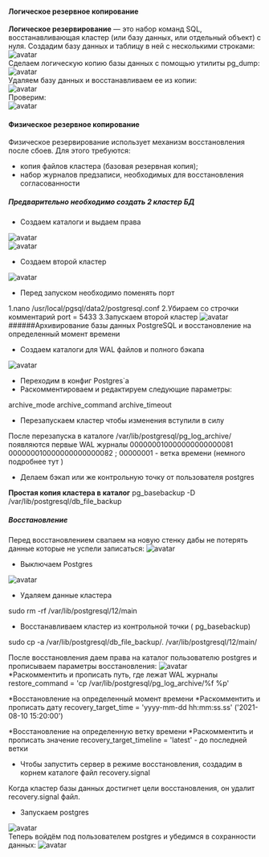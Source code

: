 #### Логическое резервное копирование
**Логическое резервирование** — это набор команд SQL, восстанавливающая кластер (или базу данных, или отдельный объект) с нуля. 
Создадим базу данных и таблицу в ней с несколькими строками:<br>
![avatar](https://sun9-62.userapi.com/impg/zBqXy96uARy9dLKZ4B3jN3kxkM51-NE_b5KrCw/LTKe67SsWZ4.jpg?size=555x154&quality=96&sign=dd1fa82bc38f8bdb910cc56b4db8543f&type=album)<br>
Сделаем логическую копию базы данных с помощью утилиты pg_dump:
![avatar](https://sun9-81.userapi.com/impg/J0ixcIeKj1LoUme5CMvJF9FiccZIeK4T26hXOA/kIBSfgH-RoI.jpg?size=664x24&quality=96&sign=ad06327386069fc931e953a05a8241f4&type=album)<br>
Удаляем базу данных и восстанавливаем ее из копии:<br>
![avatar](https://sun9-82.userapi.com/impg/cWMt1BCaZztJtoTlTTnFnXKA4xq8lh7i20ATyA/LQN-TWsDN-I.jpg?size=580x577&quality=96&sign=b301c392f2f5393db2affa9f44850f06&type=album)<br>
Проверим:<br>
![avatar](https://sun9-50.userapi.com/impg/p_VuAHsLci5aU0oT9D1EGvXvOqFdPRI4tcO4kQ/KOH7VtpDXRQ.jpg?size=562x142&quality=96&sign=9c6803e28eea9a58331134ce8aca1936&type=album)<br>
#### Физическое резервное копирование
Физическое резервирование использует механизм восстановления после сбоев. Для этого требуются:
- копия файлов кластера (базовая резервная копия);
- набор журналов предзаписи, необходимых для восстановления согласованности

##### Предварительно необходимо создать 2 кластер БД
 - Создаем каталоги и выдаем права

![avatar](https://sun9-13.userapi.com/impg/j8P-sQPv91kBO4NY-vBNS2O5YXJCa-nOTJkuuA/WUKQjwFRcV0.jpg?size=505x34&quality=96&sign=77fb7004c95b42f9304f999bc3b36a39&type=album)<br>
![avatar](https://sun9-77.userapi.com/impg/RINbAXVfSTapVz3QW7fRafJZvO76AgXhfs1l0g/SidII8CIOh4.jpg?size=617x117&quality=96&sign=f5efde866f1dc42160cba0bb8ae5a2f8&type=album)<br>
- Создаем второй кластер 

![avatar](https://sun9-62.userapi.com/impg/lmbYMd-Jv1fh3LrcXKdCfY4yaP6ATC6o5m73qA/8d5_1fyWW1E.jpg?size=712x317&quality=96&sign=aa1a597c6df660b5e7be6449734f427f&type=album)<br>
- Перед запуском необходимо поменять порт

1.nano /usr/local/pgsql/data2/postgresql.conf
2.Убираем со строчки комментарий
port = 5433 
3.Запускаем второй кластер 
![avatar](https://sun9-46.userapi.com/impg/8Bd_FBddoWYVWQRdzQHcE4wUa9sXkJWqNBZLXQ/upDvwYmxw98.jpg?size=727x155&quality=96&sign=0a7d9be37bc89395270c8b2dd8bfba2c&type=album)<br>
######Aрхивирование базы данных PostgreSQL и восстановление на определенный момент времени
- Создаем каталоги для WAL файлов и полного бэкапа 

![avatar](https://sun9-69.userapi.com/impg/HJ7vyqF9pXi_NBc7Hd-QHgU-ivZRGhtNg0eFmw/8op6ZLXdmoE.jpg?size=654x49&quality=96&sign=3b465fff8193084405a3e4fbc89b4b2e&type=album)<br>
- Переходим в конфиг Postgres`a 
- Раскомментироваем и редактируем следующие параметры:

archive_mode
archive_command
archive_timeout 
- Перезапускаем кластер чтобы изменения вступили в силу

После перезапуска в каталоге /var/lib/postgresql/pg_log_archive/ появляются первые WAL журналы 000000010000000000000081
000000010000000000000082 ; 00000001 - ветка времени (немного подробнее тут ) <br>
- Делаем бэкап или же контрольную точку от пользователя postgres

**Простая копия кластера в каталог**
 pg_basebackup -D /var/lib/postgresql/db_file_backup
##### Восстановление 
Перед восстановлением свапаем на новую стенку дабы не потерять данные которые не успели записаться:
![avatar](https://sun9-70.userapi.com/impg/BKk9Y1fBf1DI4Hq7PCjVdyLJTiZGlpC2ySkAqg/DM9Ix3suQ_0.jpg?size=582x84&quality=96&sign=ce31b10a3078fcdffcb958bbb954ba5b&type=album)<br>
- Выключаем Postgres 

![avatar](https://sun9-77.userapi.com/impg/giWYfENu2ov31UdQTN5XKSgjSYUWhJzl_z5TdQ/jj9tbCc8F-M.jpg?size=717x197&quality=96&sign=a086df03df85b2688c9395b87e080430&type=album)<br>
- Удаляем данные кластера 

sudo rm -rf /var/lib/postgresql/12/main

- Восстанавливаем кластер из контрольной точки ( pg_basebackup) 

sudo cp -a /var/lib/postgresql/db_file_backup/. /var/lib/postgresql/12/main/

После восстановления даем права на каталог пользователю postgres  и прописываем параметры восстановления:
![avatar](https://sun9-45.userapi.com/impg/obq08qiPpbF8jH5CalQVa_fkb6Nhv6QRo-FSWw/HPtT0tLGGIM.jpg?size=750x60&quality=96&sign=60df0f8ad8ed5a7b8b2f6b8ac3b2089b&type=album)<br>
*Раскомментить и прописать путь, где лежат WAL журналы
restore_command = 'cp /var/lib/postgresql/pg_log_archive/%f %p'

*Восстановление на определенный момент времени
*Раскомментить и прописать дату 
recovery_target_time = 'yyyy-mm-dd hh:mm:ss.ss' ('2021-08-10 15:20:00')

*Восстановление на определенную ветку времени
*Раскомментить и прописать значение 
recovery_target_timeline = 'latest' - до последней ветки
- Чтобы запустить сервер в режиме восстановления, создадим в корнем каталоге файл recovery.signal 

Когда кластер базы данных достигнет цели восстановления, он удалит recovery.signal файл.
- Запускаем postgres

![avatar](https://sun9-78.userapi.com/impg/X_9nTCh4EuuVcdbFDg73YicEhq5hUcHkTVO4Zw/pSzjUz4Pz7c.jpg?size=775x420&quality=96&sign=29c12206562f2e6ce68addc8a8d5ea76&type=album)<br>
Теперь войдём под пользователем postgres и убедимся в сохранности данных:
![avatar](https://sun9-22.userapi.com/impg/M_CSDJFtXeoED9yqynUSHW_ibGJFUp6QZ7GzCw/tAoWVtktNaQ.jpg?size=645x199&quality=96&sign=92259fb5e259f9272ec12c43072e7df8&type=album)<br>


 


